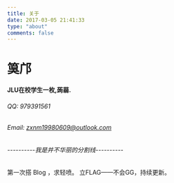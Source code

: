 ```yaml
---
title: 关于
date: 2017-03-05 21:41:33
type: "about"
comments: false
---
```

# 筽邝
#### JLU在校学生一枚,蒟蒻.
###### QQ: 979391561
###### Email: zxnm19980609@outlook.com
###### ----------我是并不华丽的分割线----------
第一次搭 Blog ，求轻喷。
立FLAG——不会GG，持续更新。
